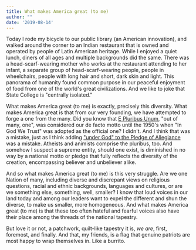 ```yaml
---
title: What makes America great (to me)
author: ""
date: '2019-08-14'
---
```


Today I rode my bicycle to our public library (an American innovation), and walked around the corner to an Indian restaurant that is owned and operated by people of Latin American heritage.
While I enjoyed a quiet lunch, diners of all ages and multiple backgrounds did the same.
There was a head-scarf-wearing mother who works at the restaurant attending to her infant, a separate group of head-scarf-wearing people, people in wheelchairs, people with long hair and short, dark skin and light.
This panorama of humanity found common purpose in our peaceful enjoyment of food from one of the world's great civilizations.
And we like to joke that State College is "centrally isolated."

What makes America great (to me) is exactly, precisely this diversity.
What makes America great is that from our very founding, we have attempted to forge a one from the many.
Did you know that [E Pluribus Unum](https://en.wikipedia.org/wiki/E_pluribus_unum), "out of many, one", was considered our de facto motto until the 1950's when "In God We Trust" was adopted as the official one?
I didn't.
And I think that was a mistake, just as I think adding ["under God" to the Pledge of Allegiance](https://en.wikipedia.org/wiki/Pledge_of_Allegiance) was a mistake.
Atheists and animists comprise the pluribus, too.
And somehow I suspect a supreme entity, should one exist, is diminished in no way by a national motto or pledge that fully reflects the diversity of the creation, encompassing believer and unbeliever alike.

And so what makes America great (to me) is this very struggle.
Are we one Nation of many, including diverse and discrepant views on religious questions, racial and ethnic backgrounds, languages and cultures, or are we something else, something, well, smaller?
I know that loud voices in our land today and among our leaders want to expel the different and shun the diverse, to make us smaller, more homogeneous.
And what makes America great (to me) is that these too often hateful and fearful voices also have their place among the threads of the national tapestry.

But love it or not, a patchwork, quilt-like tapestry it is, *we are*, first, foremost, and finally.
And that, my friends, is a flag that genuine patriots are most happy to wrap themselves in.
Like a burrito.
